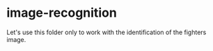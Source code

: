 # image-recognition

Let's use this folder only to work with the identification of the fighters image.